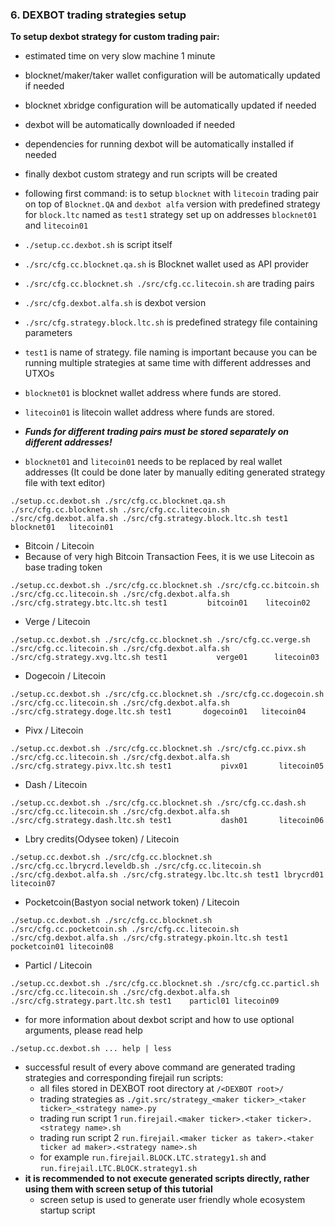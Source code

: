 ### 6. DEXBOT trading strategies setup

**To setup dexbot strategy for custom trading pair:**
  * estimated time on very slow machine 1 minute
  * blocknet/maker/taker wallet configuration will be automatically updated if needed
  * blocknet xbridge configuration will be automatically updated if needed
  * dexbot will be automatically downloaded if needed
  * dependencies for running dexbot will be automatically installed if needed
  * finally dexbot custom strategy and run scripts will be created
  
  * following first command: is to setup `blocknet` with `litecoin` trading pair on top of `Blocknet.QA` and `dexbot alfa` version with predefined strategy for `block.ltc` named as `test1` strategy set up on addresses `blocknet01` and `litecoin01`
  * `./setup.cc.dexbot.sh` is script itself
  * `./src/cfg.cc.blocknet.qa.sh` is Blocknet wallet used as API provider
  * `./src/cfg.cc.blocknet.sh ./src/cfg.cc.litecoin.sh` are trading pairs
  * `./src/cfg.dexbot.alfa.sh` is dexbot version
  * `./src/cfg.strategy.block.ltc.sh` is predefined strategy file containing parameters
  * `test1` is name of strategy. file naming is important because you can be running multiple strategies at same time with different addresses and UTXOs
  * `blocknet01` is blocknet wallet address where funds are stored.
  * `litecoin01` is litecoin wallet address where funds are stored.
  * ***Funds for different trading pairs must be stored separately on different addresses!***
  * `blocknet01` and `litecoin01` needs to be replaced by real wallet addresses (It could be done later by manually editing generated strategy file with text editor)
```
./setup.cc.dexbot.sh ./src/cfg.cc.blocknet.qa.sh ./src/cfg.cc.blocknet.sh ./src/cfg.cc.litecoin.sh ./src/cfg.dexbot.alfa.sh ./src/cfg.strategy.block.ltc.sh test1      blocknet01   litecoin01
```
  * Bitcoin / Litecoin
  * Because of very high Bitcoin Transaction Fees, it is we use Litecoin as base trading token
```
./setup.cc.dexbot.sh ./src/cfg.cc.blocknet.sh ./src/cfg.cc.bitcoin.sh ./src/cfg.cc.litecoin.sh ./src/cfg.dexbot.alfa.sh ./src/cfg.strategy.btc.ltc.sh test1         bitcoin01    litecoin02
```
  * Verge / Litecoin
```
./setup.cc.dexbot.sh ./src/cfg.cc.blocknet.sh ./src/cfg.cc.verge.sh ./src/cfg.cc.litecoin.sh ./src/cfg.dexbot.alfa.sh ./src/cfg.strategy.xvg.ltc.sh test1           verge01      litecoin03
```
  * Dogecoin / Litecoin
```
./setup.cc.dexbot.sh ./src/cfg.cc.blocknet.sh ./src/cfg.cc.dogecoin.sh ./src/cfg.cc.litecoin.sh ./src/cfg.dexbot.alfa.sh ./src/cfg.strategy.doge.ltc.sh test1       dogecoin01   litecoin04
```
  * Pivx / Litecoin
```
./setup.cc.dexbot.sh ./src/cfg.cc.blocknet.sh ./src/cfg.cc.pivx.sh ./src/cfg.cc.litecoin.sh ./src/cfg.dexbot.alfa.sh ./src/cfg.strategy.pivx.ltc.sh test1           pivx01       litecoin05
```
  * Dash / Litecoin
```
./setup.cc.dexbot.sh ./src/cfg.cc.blocknet.sh ./src/cfg.cc.dash.sh ./src/cfg.cc.litecoin.sh ./src/cfg.dexbot.alfa.sh ./src/cfg.strategy.dash.ltc.sh test1           dash01       litecoin06
```
  * Lbry credits(Odysee token) / Litecoin
```
./setup.cc.dexbot.sh ./src/cfg.cc.blocknet.sh ./src/cfg.cc.lbrycrd.leveldb.sh ./src/cfg.cc.litecoin.sh ./src/cfg.dexbot.alfa.sh ./src/cfg.strategy.lbc.ltc.sh test1 lbrycrd01    litecoin07
```
  * Pocketcoin(Bastyon social network token) / Litecoin
```
./setup.cc.dexbot.sh ./src/cfg.cc.blocknet.sh ./src/cfg.cc.pocketcoin.sh ./src/cfg.cc.litecoin.sh ./src/cfg.dexbot.alfa.sh ./src/cfg.strategy.pkoin.ltc.sh test1    pocketcoin01 litecoin08
```
  * Particl / Litecoin
```
./setup.cc.dexbot.sh ./src/cfg.cc.blocknet.sh ./src/cfg.cc.particl.sh ./src/cfg.cc.litecoin.sh ./src/cfg.dexbot.alfa.sh ./src/cfg.strategy.part.ltc.sh test1    particl01 litecoin09
```
  * for more information about dexbot script and how to use optional arguments, please read help
```
./setup.cc.dexbot.sh ... help | less
```

  * successful result of every above command are generated trading strategies and corresponding firejail run scripts:
    * all files stored in DEXBOT root directory at `/<DEXBOT root>/`
    * trading strategies as `./git.src/strategy_<maker ticker>_<taker ticker>_<strategy name>.py`
    * trading run script 1 `run.firejail.<maker ticker>.<taker ticker>.<strategy name>.sh`
    * trading run script 2 `run.firejail.<maker ticker as taker>.<taker ticker ad maker>.<strategy name>.sh`
    * for example `run.firejail.BLOCK.LTC.strategy1.sh` and `run.firejail.LTC.BLOCK.strategy1.sh`
  * **it is recommended to not execute generated scripts directly, rather using them with screen setup of this tutorial**
    * screen setup is used to generate user friendly whole ecosystem startup script
